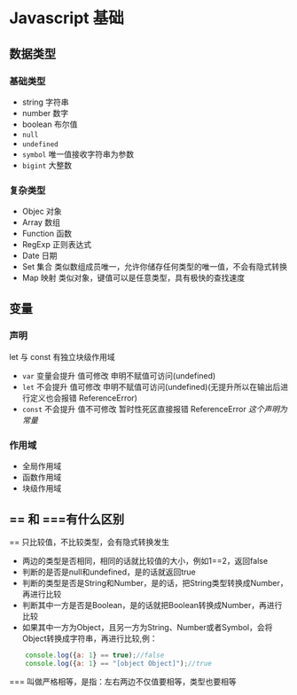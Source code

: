 # Javascript 基础

## 数据类型

### 基础类型

- string 字符串
- number 数字
- boolean 布尔值
- `null`
- `undefined`
- `symbol` 唯一值接收字符串为参数
- `bigint` 大整数


### 复杂类型

- Objec 对象
- Array 数组
- Function 函数
- RegExp 正则表达式
- Date 日期
- Set 集合 类似数组成员唯一，允许你储存任何类型的唯一值，不会有隐式转换
- Map 映射 类似对象，键值可以是任意类型，具有极快的查找速度


## 变量

### 声明

let 与 const 有独立块级作用域

- `var` 变量会提升 值可修改 申明不赋值可访问(undefined)
- `let` 不会提升 值可修改 申明不赋值可访问(undefined)(无提升所以在输出后进行定义也会报错 ReferenceError)
- `const` 不会提升 值不可修改 暂时性死区直接报错 ReferenceError *这个声明为常量*



### 作用域

- 全局作用域
- 函数作用域
- 块级作用域

## == 和 ===有什么区别

== 只比较值，不比较类型，会有隐式转换发生

- 两边的类型是否相同，相同的话就比较值的大小，例如1==2，返回false
- 判断的是否是null和undefined，是的话就返回true
- 判断的类型是否是String和Number，是的话，把String类型转换成Number，再进行比较
- 判断其中一方是否是Boolean，是的话就把Boolean转换成Number，再进行比较
- 如果其中一方为Object，且另一方为String、Number或者Symbol，会将Object转换成字符串，再进行比较,例：

```js
    console.log({a: 1} == true);//false
    console.log({a: 1} == "[object Object]");//true
```

=== 叫做严格相等，是指：左右两边不仅值要相等，类型也要相等

